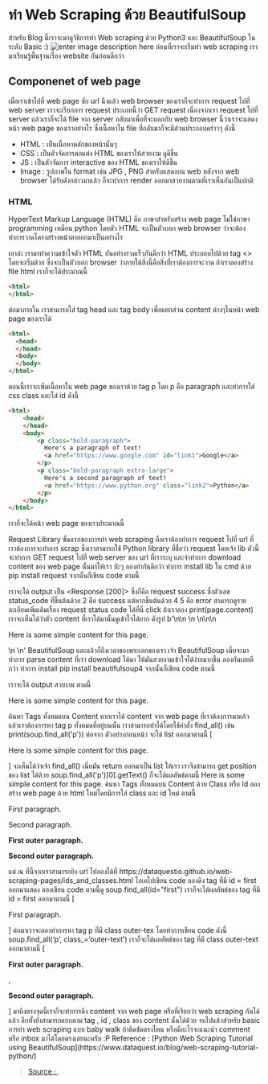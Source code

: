 
ทำ Web Scraping ด้วย BeautifulSoup
===

สำหรับ Blog นี้เราจะมาดูวิธีการทำ Web scraping ด้วย Python3 และ BeautifulSoup ในระดับ Basic  :)
![enter image description here](https://miro.medium.com/max/900/1*DNTLycFqmcfwB5iNMCvPFg.jpeg)
ก่อนที่เราจะเริ่มทำ web scraping เรามาเรียนรู้พื้นฐานเรื่อง website กันก่อนดีกว่า
## Componenet of web page
เมื่อเราเข้าไปที่ web page ซัก url นึงแล้ว web browser ของเราก็จะทำการ request ไปที่ web server เราจะเรียกการ request ประเภทนี้ว่า GET request เนื่องจากเรา request ไปที่ server แล้วเราก็จะได้ file จาก server กลับมาเพื่อที่จะบอกกับ web browser นี้ว่าเราจะแสดงหน้า web page ของเราอย่างไร ซึ่งเนื้อหาใน file ที่กลับมาก็จะมีส่วนประกอบคร่าวๆ ดังนี้
- HTML : เป็นเนื้อหาหลักของหน้านั้นๆ
- CSS : เป็นตัวจัดการตกแต่ง HTML ของเราให้สวยงาม ดูดีขึ้น
- JS : เป็นตัวจัดการ interactive ของ HTML ของเราให้ดีขึ้น
- Image : รูปภาพใน format เช่น JPG , PNG สำหรับแสดงบน web
หลังจาก web browser ได้รับดังกล่าวมาแล้ว ก็จะทำการ render ออกมาสวยงามตามที่เราเห็นกันเป็นปกติ
### HTML
HyperText Markup Language (HTML) คือ ภาษาสำหรับสร้าง web page ไม่ใช่ภาษา programming เหมือน python โดยตัว HTML จะเป็นตัวบอก web browser ว่าจะต้องทำการวาดโครงสร้างหน้าตาออกมาเป็นอย่างไร

เอาล่ะ เรามาทำความเข้าใจตัว HTML กันอย่างรวดเร็วกันดีกว่า HTML ประกอบไปด้วย tag <> โดยจะเริ่มด้วย <html> ซึ่งจะเป็นตัวบอก browser ว่าภายใต้สิ่งนี้คือสิ่งที่เราต้องการจะวาด ถ้าเราลองสร้าง file html เราก็จะได้ประมาณนี้
```html
<html>
</html>
```
ต่อมาภายใน <html> เราสามารถใส่ tag head และ tag body เพื่อแยกส่วน content ต่างๆในหน้า web page ของเราได้
```html
<html>
  <head>
  </head>
  <body>
  </body>
</html>
```
ตอนนี้เราจะเพิ่มเนื้อหาใน web page ของเราด้วย tag p โดย p คือ paragraph
และทำการใส่ css class และใส่ id ดังนี้
```html
<html>
    <head>
    </head>
    <body>
        <p class="bold-paragraph">
          Here's a paragraph of text!
          <a href="https://www.google.com" id="link1">Google</a>
        </p>
        <p class="bold-paragraph extra-large">
          Here's a second paragraph of text!
          <a href="https://www.python.org" class="link2">Python</a>
        </p>
    </body>
</html>
```
เราก็จะได้หน้า web page ของเราประมาณนี้

Request Library
ขั้นแรกของการทำ web scraping คือเราต้องทำการ request ไปที่ url ที่เราต้องการจะทำการ scrap ซึ่งเราสามารถใช้ Python library ที่ชื่อว่า request โดยเจ้า lib ตัวนี้จะทำการ GET request ไปที่ web server ของ url ที่เราระบุ และจำทำการ download content ของ web page นั้นมาให้เรา ป่ะๆ ลองทำกันดีกว่า
ทำการ install lib ใน cmd ด้วย pip install request จากนั้นก็เขียน code ตามนี้

เราจะได้ output เป็น <Response [200]> ซึ่งก็คือ request success
ซึ่งตัวเลข status_code ที่ขึ้นต้นด้วย 2 คือ success แต่หากขึ้นต้นด้วย 4 5 คือ error สามารถดูรายละเอียดเพิ่มเติมเรื่อง request status code ได้ที่นี่ click
ถ้าเราลอง print(page.content) เราจะเห็นได้ว่าตัว content ที่เราได้มานั้นดูเข้าใจได้ยาก ดังรูป
b'<!DOCTYPE html>\n<html>\n <head>\n <title>A simple example page</title>\n</head>\n<body>\n<p>Here is some simple content for this page.</p>\n </body>\n</html>'
BeautifulSoup
และแล้วก็ถึงเวลาของพระเอกของเรา เจ้า BeautifulSoup เนี่ยจะมาทำการ parse content ที่เรา download ได้มา ให้มันสวยงามเข้าใจได้ง่ายมากขึ้น ลองกันเลยดีกว่า
ทำการ install pip install beautifulsoup4 จากนั้นก็เขียน code ตามนี้

เราจะได้ output สวยงาม ตามนี้
<!DOCTYPE html>  
<html> 
<head> 
<title>A simple example page</title>
</head> 
<body> 
<p>Here is some simple content for this page.</p> 
</body> 
</html>
ค้นหา Tags ทั้งหมดบน Content
หากเราได้ content จาก web page ที่เราต้องการมาแล้ว แล้วเราต้องการหา tag p ทั้งหมดที่อยู่บนนั้น เราสามารถทำได้โดยใช้คำสั่ง find_all() เช่น
print(soup.find_all('p')) ต่อจาก ตัวอย่างก่อนหน้า จะได้ list ออกมาตามนี้
[<p>Here is some simple content for this page.</p>]
จะเห็นได้ว่าเจ้า find_all() เนี่ยมัน return ออกมาเป็น list ให้เรา เราจึงสามารถ get position ของ list ได้ด้วย soup.find_all('p')[0].getText() ก็จะได้ผลลัพธ์ตามนี้
Here is some simple content for this page.
ค้นหา Tags ทั้งหมดบน Content ด้วย Class หรือ Id
ลองสร้าง web page ด้วย html ใหม่โดยมีการใส่ class และ id ใหม่ ตามนี้
<html>
    <head>
        <title>A simple example page</title>
    </head>
    <body>
        <div>
            <p class="inner-text first-item" id="first">
                First paragraph.
            </p>
            <p class="inner-text">
                Second paragraph.
            </p>
        </div>
        <p class="outer-text first-item" id="second">
            <b>
                First outer paragraph.
            </b>
        </p>
        <p class="outer-text">
            <b>
                Second outer paragraph.
            </b>
        </p>
    </body>
</html>
แต่ ณ ที่นี้จากเราสามารถยิง url ไปลองได้ที่ https://dataquestio.github.io/web-scraping-pages/ids_and_classes.html โอเคไปเขียน code ลองดึง tag ที่มี id = first ออกมาแสดง ลองเขียน code ตามนี้ดู
soup.find_all(id="first")
เราก็จะได้ผลลัพธ์ของ tag ที่มี id = first ออกมาตามนี้
[<p class="inner-text first-item" id="first">
                 First paragraph.
             </p>]
ต่อมาเราจะลองทำการหา tag p ที่มี class outer-tex โดยทำการเขียน code ดังนี้
soup.find_all(‘p’, class_=’outer-text’)
เราก็จะได้ผลลัพธ์ของ tag ที่มี class outer-text ออกมาตามนี้
[<p class="outer-text first-item" id="second">
 <b>
                 First outer paragraph.
             </b>
 </p>, <p class="outer-text">
 <b>
                 Second outer paragraph.
             </b>
 </p>]
มาถึงตรงจุดนี้เราก็จะทำการดึง content จาก web page หรือที่เรียกว่า web scraping กันได้แล้ว อีกทั้งยังสามารถแยกตาม tag , id , class ของ content นั้นได้ด้วย
จบไปแล้วสำหรับ basic การทำ web scraping แบบ baby walk ถ้าติดขัดตรงไหน หรือมีอะไรจะแนะนำ comment หรือ inbox มาได้โดยตรงเลยนะครับ :P
Reference : [Python Web Scraping Tutorial using BeautifulSoup](https://www.dataquest.io/blog/web-scraping-tutorial-python/)


> [Source : ](https://medium.com/equinox-blog/%E0%B8%A5%E0%B8%AD%E0%B8%87%E0%B8%97%E0%B8%B3-web-scraping-%E0%B8%94%E0%B9%89%E0%B8%A7%E0%B8%A2-beautifulsoup-%E0%B8%81%E0%B8%B1%E0%B8%99%E0%B9%80%E0%B8%96%E0%B8%AD%E0%B8%B0-b58dc0e1775a).
<!--stackedit_data:
eyJoaXN0b3J5IjpbMTkyMDkwMDYyXX0=
-->
